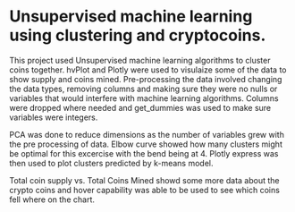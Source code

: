 # Unsupervised machine learning using clustering and cryptocoins. 

This project used Unsupervised machine learning algorithms to cluster coins together. hvPlot and Plotly were used to visulaize some of the data to show supply and coins mined.
Pre-processing the data involved changing the data types, removing columns and making sure they were no nulls or variables that would interfere with machine learning algorithms. Columns were dropped where needed and get_dummies was used to make sure variables were integers. 

PCA was done to reduce dimensions as the number of variables grew with the pre processing of data. 
Elbow curve showed how many clusters might be optimal for this excercise with the bend being at 4. Plotly express was then used to plot clusters predicted by k-means model.

Total coin supply vs. Total Coins Mined showd some more data about the crypto coins and hover capability was able to be used to see which coins fell where on the chart. 
